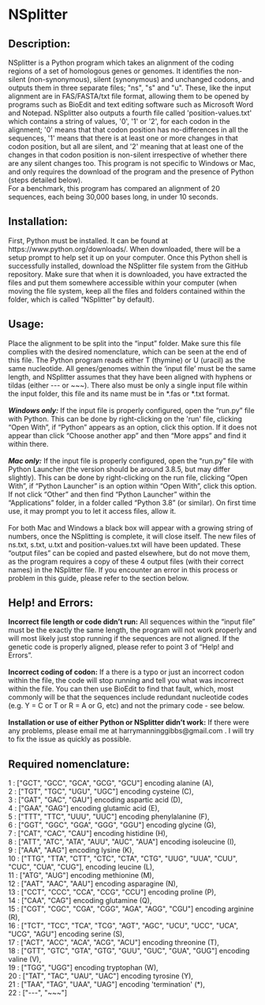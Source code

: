 # NSplitter
<b><h2>Description:</h2></b>
<p>
NSplitter is a Python program which takes an alignment of the coding regions of a set of homologous genes or genomes.  It identifies the non-silent (non-synonymous), silent (synonymous) and unchanged codons, and outputs them in three separate files; "ns", "s" and "u". These, like the input alignment are in FAS/FASTA/txt file format, allowing them to be opened by programs such as BioEdit and text editing software such as Microsoft Word and Notepad. NSplitter also outputs a fourth file called 'position-values.txt' which contains a string of values, '0', '1' or '2', for each codon in the alignment; '0' means that that codon position has no-differences in all the sequences, '1' means that there is at least one or more changes in that codon position, but all are silent, and '2' meaning that at least one of the changes in that codon position is non-silent irrespective of whether there are any silent changes too. This program is not specific to Windows or Mac, and only requires the download of the program and the presence of Python (steps detailed below).<br/>
For a benchmark, this program has compared an alignment of 20 sequences, each being 30,000 bases long, in under 10 seconds.
</p>

<b><h2>Installation:</h2></b>
<p>
First, Python must be installed. It can be found at https://www.python.org/downloads/. When downloaded, there will be a setup prompt to help set it up on your computer.
Once this Python shell is successfully installed, download the NSplitter file system from the GitHub repository. Make sure that when it is downloaded, you have extracted the files and put them somewhere accessible within your computer (when moving the file system, keep all the files and folders contained within the folder, which is called “NSplitter” by default).  
</p>

<b><h2>Usage:</h2></b>
<p>Place the alignment to be split into the “input” folder. Make sure this file complies with the desired nomenclature, which can be seen at the end of this file. The Python program reads either T (thymine) or U (uracil) as the same nucleotide. All genes/genomes within the ‘input file’ must be the same length, and NSplitter assumes that they have been aligned with hyphens or tildas (either --- or ~~~). There also must be only a single input file within the input folder, this file and its name must be in *.fas or *.txt format.<br/><br/>
<b><i>Windows only:</i></b> If the input file is properly configured, open the “run.py” file with Python. This can be done by right-clicking on the 'run' file, clicking “Open With”, if “Python” appears as an option, click this option.  If it does not appear than click “Choose another app” and then “More apps” and find it within there.<br/><br/>
<b><i>Mac only:</i></b> If the input file is properly configured, open the “run.py” file with Python Launcher (the version should be around 3.8.5, but may differ slightly). This can be done by right-clicking on the run file, clicking “Open With”, if “Python Launcher” is an option within “Open With”, click this option. If not click “Other” and then find “Python Launcher” within the “Applications” folder, in a folder called “Python 3.8” (or similar). On first time use, it may prompt you to let it access files, allow it.<br/><br/>
For both Mac and Windows a black box will appear with a growing string of numbers, once the NSplitting is complete, it will close itself. The new files of ns.txt, s.txt, u.txt and position-values.txt will have been updated. These “output files” can be copied and pasted elsewhere, but do not move them, as the program requires a copy of these 4 output files (with their correct names) in the NSplitter file. If you encounter an error in this process or problem in this guide, please refer to the section below.</p>


<b><h2>Help! and Errors:</h2></b>
<p><b>Incorrect file length or code didn’t run:</b> All sequences within the “input file” must be the exactly the same length, the program will not work properly and will most likely just stop running if the sequences are not aligned. If the genetic code is properly aligned, please refer to point 3 of “Help! and Errors”. <br/><br/>
<b>Incorrect coding of codon:</b> If a there is a typo or just an incorrect codon within the file, the code will stop running and tell you what was incorrect within the file. You can then use BioEdit to find that fault, which, most commonly will be that the sequences include redundant nucleotide codes (e.g. Y = C or T or R = A or G, etc) and not the primary code - see below.<br/><br/>
<b>Installation or use of either Python or NSplitter didn’t work:</b> If there were any problems, please email me at harrymanninggibbs@gmail.com . I will try to fix the issue as quickly as possible.</p>

<b><h2>Required nomenclature:</h2></b>
<p>
1 : ["GCT", "GCC", "GCA", "GCG", "GCU"] encoding alanine (A),<br/>
2 : ["TGT", "TGC", "UGU", "UGC"] encoding cysteine (C),<br/>
3 : ["GAT", "GAC", "GAU"] encoding aspartic acid (D),<br/>
4 : ["GAA", "GAG"] encoding glutamic acid (E),<br/>
5 : ["TTT", "TTC", "UUU", "UUC"] encoding phenylalanine (F),<br/>
6 : ["GGT", "GGC", "GGA", "GGG", "GGU"] encoding glycine (G),<br/>
7 : ["CAT", "CAC", "CAU"] encoding histidine (H),<br/>
8 : ["ATT", "ATC", "ATA", "AUU", "AUC", "AUA"] encoding isoleucine (I),<br/>
9 : ["AAA", "AAG"] encoding lysine (K),<br/>
10 : ["TTG", "TTA", "CTT", "CTC", "CTA", "CTG", "UUG", "UUA", "CUU", "CUC", "CUA", "CUG"], encoding leucine (L),<br/>
11 : ["ATG", "AUG"] encoding methionine (M),<br/>
12 : ["AAT", "AAC", "AAU"] encoding asparagine (N),<br/>
13 : ["CCT", "CCC", "CCA", "CCG", "CCU"] encoding proline (P),<br/>
14 : ["CAA", "CAG"] encoding glutamine (Q),<br/>
15 : ["CGT", "CGC", "CGA", "CGG", "AGA", "AGG", "CGU"] encoding arginine (R),<br/>
16 : ["TCT", "TCC", "TCA", "TCG", "AGT", "AGC", "UCU", "UCC", "UCA", "UCG", "AGU"] encoding serine (S),<br/>
17 : ["ACT", "ACC", "ACA", "ACG", "ACU"] encoding threonine (T),<br/>
18 : ["GTT", "GTC", "GTA", "GTG", "GUU", "GUC", "GUA", "GUG"] encoding valine (V),<br/>
19 : ["TGG", "UGG"] encoding tryptophan (W),<br/>
20 : ["TAT", "TAC", "UAU", "UAC"] encoding tyrosine (Y),<br/>
21 : ["TAA", "TAG", "UAA", "UAG"] encoding 'termination' (*),<br/>
22 : ["---", "~~~"]<br/>
</p>

